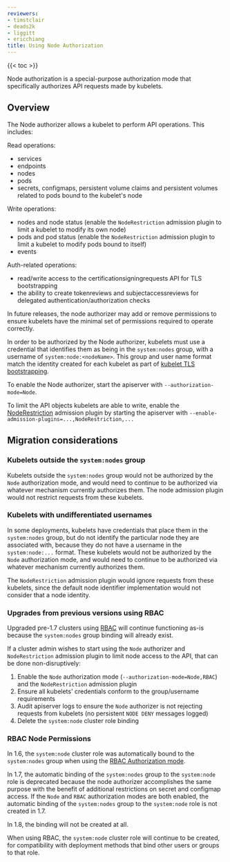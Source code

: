 ```yaml
---
reviewers:
- timstclair
- deads2k
- liggitt
- ericchiang
title: Using Node Authorization
---
```


{{< toc >}}

Node authorization is a special-purpose authorization mode that specifically authorizes API requests made by kubelets.

## Overview

The Node authorizer allows a kubelet to perform API operations. This includes:

Read operations:

* services
* endpoints
* nodes
* pods
* secrets, configmaps, persistent volume claims and persistent volumes related to pods bound to the kubelet's node

Write operations:

* nodes and node status (enable the `NodeRestriction` admission plugin to limit a kubelet to modify its own node)
* pods and pod status (enable the `NodeRestriction` admission plugin to limit a kubelet to modify pods bound to itself)
* events

Auth-related operations:

* read/write access to the certificationsigningrequests API for TLS bootstrapping
* the ability to create tokenreviews and subjectaccessreviews for delegated authentication/authorization checks

In future releases, the node authorizer may add or remove permissions to ensure kubelets
have the minimal set of permissions required to operate correctly.

In order to be authorized by the Node authorizer, kubelets must use a credential that identifies them as 
being in the `system:nodes` group, with a username of `system:node:<nodeName>`.
This group and user name format match the identity created for each kubelet as part of 
[kubelet TLS bootstrapping](/docs/admin/kubelet-tls-bootstrapping/).

To enable the Node authorizer, start the apiserver with `--authorization-mode=Node`.

To limit the API objects kubelets are able to write, enable the [NodeRestriction](/docs/admin/admission-controllers#NodeRestriction) admission plugin by starting the apiserver with `--enable-admission-plugins=...,NodeRestriction,...`

## Migration considerations

### Kubelets outside the `system:nodes` group

Kubelets outside the `system:nodes` group would not be authorized by the `Node` authorization mode,
and would need to continue to be authorized via whatever mechanism currently authorizes them.
The node admission plugin would not restrict requests from these kubelets.

### Kubelets with undifferentiated usernames

In some deployments, kubelets have credentials that place them in the `system:nodes` group,
but do not identify the particular node they are associated with,
because they do not have a username in the `system:node:...` format.
These kubelets would not be authorized by the `Node` authorization mode,
and would need to continue to be authorized via whatever mechanism currently authorizes them.

The `NodeRestriction` admission plugin would ignore requests from these kubelets,
since the default node identifier implementation would not consider that a node identity.

### Upgrades from previous versions using RBAC

Upgraded pre-1.7 clusters using [RBAC](/docs/admin/authorization/rbac/) will continue functioning as-is because the `system:nodes` group binding will already exist.

If a cluster admin wishes to start using the `Node` authorizer and `NodeRestriction` admission plugin
to limit node access to the API, that can be done non-disruptively:

1. Enable the `Node` authorization mode (`--authorization-mode=Node,RBAC`) and the `NodeRestriction` admission plugin
2. Ensure all kubelets' credentials conform to the group/username requirements
3. Audit apiserver logs to ensure the `Node` authorizer is not rejecting requests from kubelets (no persistent `NODE DENY` messages logged)
4. Delete the `system:node` cluster role binding

### RBAC Node Permissions

In 1.6, the `system:node` cluster role was automatically bound to the `system:nodes` group when using the [RBAC Authorization mode](/docs/admin/authorization/rbac/).

In 1.7, the automatic binding of the `system:nodes` group to the `system:node` role is deprecated
because the node authorizer accomplishes the same purpose with the benefit of additional restrictions
on secret and configmap access. If the `Node` and `RBAC` authorization modes are both enabled,
the automatic binding of the `system:nodes` group to the `system:node` role is not created in 1.7.

In 1.8, the binding will not be created at all.

When using RBAC, the `system:node` cluster role will continue to be created,
for compatibility with deployment methods that bind other users or groups to that role.
